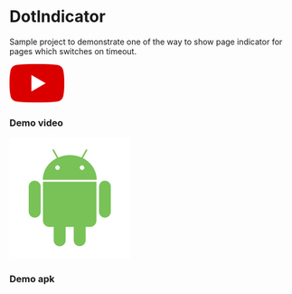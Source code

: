 # DotIndicator

Sample project to demonstrate one of the way to show page indicator for pages which switches on timeout.

[![Youtube](./youtube.png)](https://youtu.be/r4dlpZEJQ8g)
### Demo video

[![Demo Apk](./android.svg)](https://github.com/sujithkanna/dotindicator/blob/main/demo/Demo.apk?raw=true)
### Demo apk
